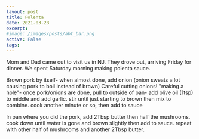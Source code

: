 ```yaml
---
layout: post
title: Polenta
date: 2021-03-28
excerpt:
#image: /images/posts/abt_bar.png
active: False
tags:
---
```


Mom and Dad came out to visit us in NJ. They drove out, arriving Friday for dinner. We spent Saturday morning making polenta sauce. 

Brown pork by itself- when almost done, add onion (onion sweats a lot causing pork to boil instead of brown)
Careful cutting onions!
"making a hole"- once pork/onions are done, pull to outside of pan- add olive oil (1tsp) to middle and add garlic. stir until just starting to brown then mix to combine. cook another minute or so, then add to sauce

In pan where you did the pork, add 2Tbsp butter then half the mushrooms. cook down until water is gone and brown slightly then add to sauce. repeat with other half of mushrooms and another 2Tbsp butter.
